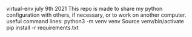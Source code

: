 virtual-env
july 9th 2021
This repo is made to share my python configuration with others, if necessary, or to work on another computer.
useful command lines:
python3 -m venv venv
Source venv/bin/activate
pip install -r requirements.txt
